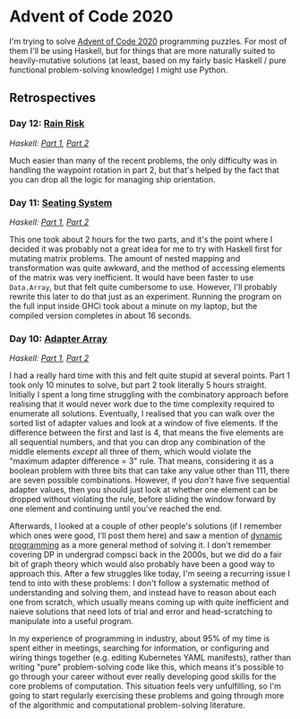 # Advent of Code 2020

I'm trying to solve [Advent of Code 2020](https://adventofcode.com/2020/) programming puzzles. For most of them I'll be using Haskell, but for things that are more naturally suited to heavily-mutative solutions (at least, based on my fairly basic Haskell / pure functional problem-solving knowledge) I might use Python.

## Retrospectives

### Day 12: [Rain Risk](https://adventofcode.com/2020/day/12)
*Haskell: [Part 1](https://github.com/DestyNova/advent_of_code_2020/blob/main/day12/Part1.hs), [Part 2](https://github.com/DestyNova/advent_of_code_2020/blob/main/day12/Part1.hs)*

Much easier than many of the recent problems, the only difficulty was in handling the waypoint rotation in part 2, but that's helped by the fact that you can drop all the logic for managing ship orientation.

### Day 11: [Seating System](https://adventofcode.com/2020/day/11)
*Haskell: [Part 1](https://github.com/DestyNova/advent_of_code_2020/blob/main/day11/Part1.hs), [Part 2](https://github.com/DestyNova/advent_of_code_2020/blob/main/day11/Part1.hs)*

This one took about 2 hours for the two parts, and it's the point where I decided it was probably not a great idea for me to try with Haskell first for mutating matrix problems. The amount of nested mapping and transformation was quite awkward, and the method of accessing elements of the matrix was very inefficient. It would have been faster to use `Data.Array`, but that felt quite cumbersome to use. However, I'll probably rewrite this later to do that just as an experiment.
Running the program on the full input inside GHCi took about a minute on my laptop, but the compiled version completes in about 16 seconds.

### Day 10: [Adapter Array](https://adventofcode.com/2020/day/10)
*Haskell: [Part 1](https://github.com/DestyNova/advent_of_code_2020/blob/main/day10/Part1.hs), [Part 2](https://github.com/DestyNova/advent_of_code_2020/blob/main/day10/Part1.hs)*

I had a really hard time with this and felt quite stupid at several points. Part 1 took only 10 minutes to solve, but part 2 took literally 5 hours straight. Initially I spent a long time struggling with the combinatory approach before realising that it would never work due to the time complexity required to enumerate all solutions.
Eventually, I realised that you can walk over the sorted list of adapter values and look at a window of five elements. If the difference between the first and last is 4, that means the five elements are all sequential numbers, and that you can drop any combination of the middle elements _except_ all three of them, which would violate the "maximum adapter difference = 3" rule. That means, considering it as a boolean problem with three bits that can take any value other than 111, there are seven possible combinations. However, if you _don't_ have five sequential adapter values, then you should just look at whether one element can be dropped without violating the rule, before sliding the window forward by one element and continuing until you've reached the end.

Afterwards, I looked at a couple of other people's solutions (if I remember which ones were good, I'll post them here) and saw a mention of [dynamic programming](https://en.wikipedia.org/wiki/Dynamic_programming) as a more general method of solving it. I don't remember covering DP in undergrad compsci back in the 2000s, but we did do a fair bit of graph theory which would also probably have been a good way to approach this. After a few struggles like today, I'm seeing a recurring issue I tend to into with these problems: I don't follow a systematic method of understanding and solving them, and instead have to reason about each one from scratch, which usually means coming up with quite inefficient and naieve solutions that need lots of trial and error and head-scratching to manipulate into a useful program.

In my experience of programming in industry, about 95% of my time is spent either in meetings, searching for information, or configuring and wiring things together (e.g. editing Kubernetes YAML manifests), rather than writing "pure" problem-solving code like this, which means it's possible to go through your career without ever really developing good skills for the core problems of computation. This situation feels very unfulfilling, so I'm going to start regularly exercising these problems and going through more of the algorithmic and computational problem-solving literature.
